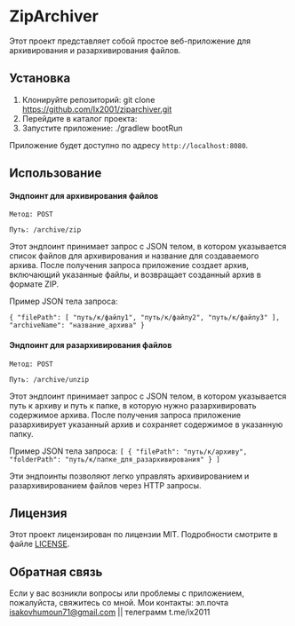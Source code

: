 # ZipArchiver
Этот проект представляет собой простое веб-приложение для архивирования и разархивирования файлов.

## Установка

1. Клонируйте репозиторий:
git clone https://github.com/Ix2001/ziparchiver.git
2. Перейдите в каталог проекта:
3. Запустите приложение: ./gradlew bootRun

Приложение будет доступно по адресу `http://localhost:8080`.
## Использование
#### Эндпоинт для архивирования файлов
`Метод: POST`

`Путь: /archive/zip`

Этот эндпоинт принимает запрос с JSON телом, в котором указывается список файлов для архивирования и название для создаваемого архива. После получения запроса приложение создает архив, включающий указанные файлы, и возвращает созданный архив в формате ZIP.

Пример JSON тела запроса:

`{
"filePath": [
"путь/к/файлу1",
"путь/к/файлу2",
"путь/к/файлу3"
],
"archiveName": "название_архива"
}`

#### Эндпоинт для разархивирования файлов

`Метод: POST`

`Путь: /archive/unzip`

Этот эндпоинт принимает запрос с JSON телом, в котором указывается путь к архиву и путь к папке, в которую нужно разархивировать содержимое архива. После получения запроса приложение разархивирует указанный архив и сохраняет содержимое в указанную папку.

Пример JSON тела запроса:
`[
{
"filePath": "путь/к/архиву",
"folderPath": "путь/к/папке_для_разархивирования"
}
]`

Эти эндпоинты позволяют легко управлять архивированием и разархивированием файлов через HTTP запросы.

## Лицензия
Этот проект лицензирован по лицензии MIT. Подробности смотрите в файле [LICENSE](LICENSE).

## Обратная связь

Если у вас возникли вопросы или проблемы с приложением, пожалуйста, свяжитесь со мной.
Мои контакты:  эл.почта isakovhumoun71@gmail.com || телеграмм t.me/ix2011
